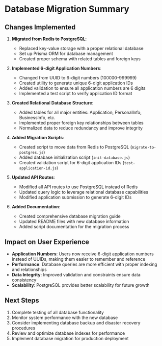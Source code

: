 # Database Migration Summary

## Changes Implemented

1. **Migrated from Redis to PostgreSQL**:
   - Replaced key-value storage with a proper relational database
   - Set up Prisma ORM for database management
   - Created proper schema with related tables and foreign keys

2. **Implemented 6-digit Application Numbers**:
   - Changed from UUID to 6-digit numbers (100000-999999)
   - Created utility to generate unique 6-digit application IDs
   - Added validation to ensure all application numbers are 6 digits
   - Implemented a test script to verify application ID format

3. **Created Relational Database Structure**:
   - Added tables for all major entities: Application, PersonalInfo, BusinessInfo, etc.
   - Implemented proper foreign key relationships between tables
   - Normalized data to reduce redundancy and improve integrity

4. **Added Migration Scripts**:
   - Created script to move data from Redis to PostgreSQL (`migrate-to-postgres.js`)
   - Added database initialization script (`init-database.js`)
   - Created validation script for 6-digit application IDs (`test-application-id.js`)

5. **Updated API Routes**:
   - Modified all API routes to use PostgreSQL instead of Redis
   - Updated query logic to leverage relational database capabilities
   - Modified application submission to generate 6-digit IDs

6. **Added Documentation**:
   - Created comprehensive database migration guide
   - Updated README files with new database information
   - Added script documentation for the migration process

## Impact on User Experience

- **Application Numbers**: Users now receive 6-digit application numbers instead of UUIDs, making them easier to remember and reference
- **Performance**: Database queries are more efficient with proper indexing and relationships
- **Data Integrity**: Improved validation and constraints ensure data consistency
- **Scalability**: PostgreSQL provides better scalability for future growth

## Next Steps

1. Complete testing of all database functionality
2. Monitor system performance with the new database
3. Consider implementing database backup and disaster recovery procedures
4. Review and optimize database indexes for performance
5. Implement database migration for production deployment
